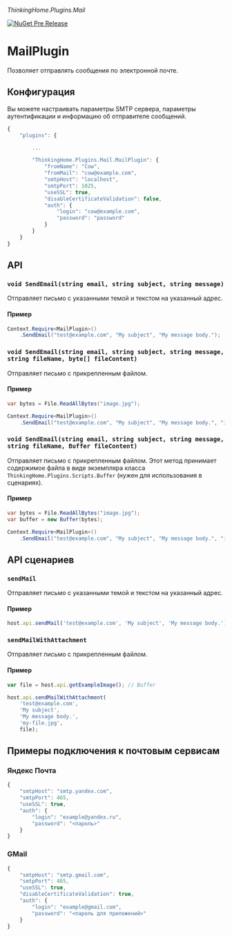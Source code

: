 ﻿*ThinkingHome.Plugins.Mail* 

[![NuGet Pre Release](https://img.shields.io/nuget/vpre/ThinkingHome.Plugins.Mail.svg)]()

# MailPlugin

Позволяет отправлять сообщения по электронной почте.

## Конфигурация

Вы можете настраивать параметры SMTP сервера, параметры аутентификации и информацию об отправителе сообщений.


```js
{
    "plugins": {

        ...

        "ThinkingHome.Plugins.Mail.MailPlugin": {
            "fromName": "Cow",
            "fromMail": "cow@example.com",
            "smtpHost": "localhost",
            "smtpPort": 1025,
            "useSSL": true,
            "disableCertificateValidation": false,
            "auth": {
                "login": "cow@example.com",
                "password": "password"
            }
        }
    }
}
```

## API

### `void SendEmail(string email, string subject, string message)`

Отправляет письмо с указанными темой и текстом на указанный адрес.

#### Пример

```csharp
Context.Require<MailPlugin>()
    .SendEmail("test@example.com", "My subject", "My message body.");

```

### `void SendEmail(string email, string subject, string message, string fileName, byte[] fileContent)`

Отправляет письмо с прикрепленным файлом.

#### Пример

```csharp
var bytes = File.ReadAllBytes("image.jpg");

Context.Require<MailPlugin>()
    .SendEmail("test@example.com", "My subject", "My message body.", "image.jpg", bytes);

```

### `void SendEmail(string email, string subject, string message, string fileName, Buffer fileContent)`

Отправляет письмо с прикрепленным файлом. Этот метод принимает содержимое файла в виде 
экземпляра класса `ThinkingHome.Plugins.Scripts.Buffer` (нужен для использования в сценариях).

#### Пример

```csharp
var bytes = File.ReadAllBytes("image.jpg");
var buffer = new Buffer(bytes);

Context.Require<MailPlugin>()
    .SendEmail("test@example.com", "My subject", "My message body.", "image.jpg", buffer);

```

## API сценариев

### `sendMail`

Отправляет письмо с указанными темой и текстом на указанный адрес.

#### Пример

```js
host.api.sendMail('test@example.com', 'My subject', 'My message body.');

```

### `sendMailWithAttachment`

Отправляет письмо с прикрепленным файлом.

#### Пример

```js
var file = host.api.getExampleImage(); // Buffer

host.api.sendMailWithAttachment(
    'test@example.com',
    'My subject',
    'My message body.',
    'my-file.jpg',
    file);

```

## Примеры подключения к почтовым сервисам

### Яндекс Почта

```js
{
    "smtpHost": "smtp.yandex.com",
    "smtpPort": 465,
    "useSSL": true,
    "auth": {
        "login": "example@yandex.ru",
        "password": "<пароль>"
    }
}
```

### GMail

```js
{
    "smtpHost": "smtp.gmail.com",
    "smtpPort": 465,
    "useSSL": true,
    "disableCertificateValidation": true,
    "auth": {
        "login": "example@gmail.com",
        "password": "<пароль для приложений>"
    }
}
```
